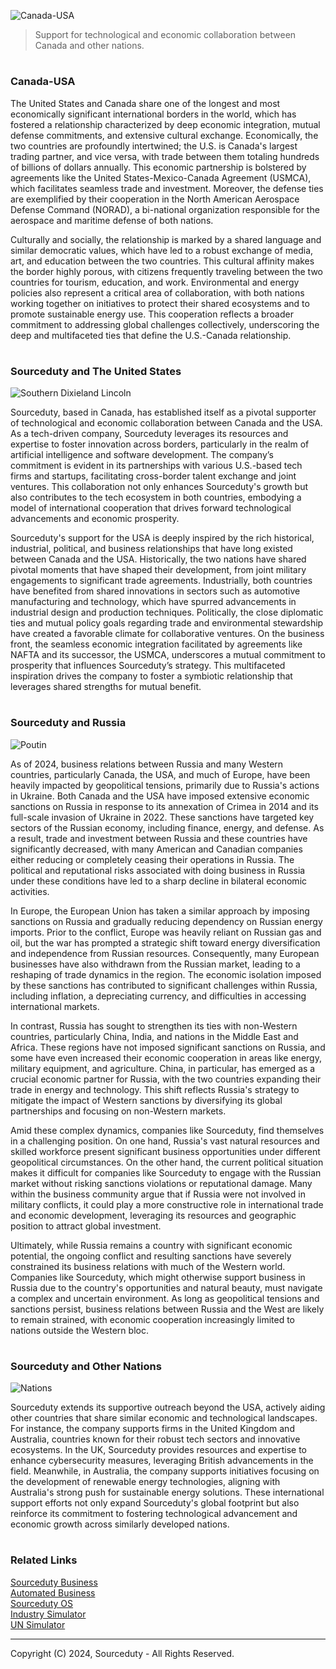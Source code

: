 ![Canada-USA](https://github.com/sourceduty/Canada-USA/assets/123030236/540b8382-dcd4-4aae-9988-c6edfc9ae92d)

> Support for technological and economic collaboration between Canada and other nations.

#
### Canada-USA

The United States and Canada share one of the longest and most economically significant international borders in the world, which has fostered a relationship characterized by deep economic integration, mutual defense commitments, and extensive cultural exchange. Economically, the two countries are profoundly intertwined; the U.S. is Canada's largest trading partner, and vice versa, with trade between them totaling hundreds of billions of dollars annually. This economic partnership is bolstered by agreements like the United States-Mexico-Canada Agreement (USMCA), which facilitates seamless trade and investment. Moreover, the defense ties are exemplified by their cooperation in the North American Aerospace Defense Command (NORAD), a bi-national organization responsible for the aerospace and maritime defense of both nations.

Culturally and socially, the relationship is marked by a shared language and similar democratic values, which have led to a robust exchange of media, art, and education between the two countries. This cultural affinity makes the border highly porous, with citizens frequently traveling between the two countries for tourism, education, and work. Environmental and energy policies also represent a critical area of collaboration, with both nations working together on initiatives to protect their shared ecosystems and to promote sustainable energy use. This cooperation reflects a broader commitment to addressing global challenges collectively, underscoring the deep and multifaceted ties that define the U.S.-Canada relationship.

#
### Sourceduty and The United States

![Southern Dixieland Lincoln](https://github.com/sourceduty/Canada-USA/assets/123030236/a8991fac-5a1d-4aac-80bb-b27a4fe07559)

Sourceduty, based in Canada, has established itself as a pivotal supporter of technological and economic collaboration between Canada and the USA. As a tech-driven company, Sourceduty leverages its resources and expertise to foster innovation across borders, particularly in the realm of artificial intelligence and software development. The company’s commitment is evident in its partnerships with various U.S.-based tech firms and startups, facilitating cross-border talent exchange and joint ventures. This collaboration not only enhances Sourceduty's growth but also contributes to the tech ecosystem in both countries, embodying a model of international cooperation that drives forward technological advancements and economic prosperity.

Sourceduty's support for the USA is deeply inspired by the rich historical, industrial, political, and business relationships that have long existed between Canada and the USA. Historically, the two nations have shared pivotal moments that have shaped their development, from joint military engagements to significant trade agreements. Industrially, both countries have benefited from shared innovations in sectors such as automotive manufacturing and technology, which have spurred advancements in industrial design and production techniques. Politically, the close diplomatic ties and mutual policy goals regarding trade and environmental stewardship have created a favorable climate for collaborative ventures. On the business front, the seamless economic integration facilitated by agreements like NAFTA and its successor, the USMCA, underscores a mutual commitment to prosperity that influences Sourceduty’s strategy. This multifaceted inspiration drives the company to foster a symbiotic relationship that leverages shared strengths for mutual benefit.

#
### Sourceduty and Russia

![Poutin](https://github.com/user-attachments/assets/cefc4c90-242e-4902-97d2-f785c223ed2b)


As of 2024, business relations between Russia and many Western countries, particularly Canada, the USA, and much of Europe, have been heavily impacted by geopolitical tensions, primarily due to Russia's actions in Ukraine. Both Canada and the USA have imposed extensive economic sanctions on Russia in response to its annexation of Crimea in 2014 and its full-scale invasion of Ukraine in 2022. These sanctions have targeted key sectors of the Russian economy, including finance, energy, and defense. As a result, trade and investment between Russia and these countries have significantly decreased, with many American and Canadian companies either reducing or completely ceasing their operations in Russia. The political and reputational risks associated with doing business in Russia under these conditions have led to a sharp decline in bilateral economic activities.

In Europe, the European Union has taken a similar approach by imposing sanctions on Russia and gradually reducing dependency on Russian energy imports. Prior to the conflict, Europe was heavily reliant on Russian gas and oil, but the war has prompted a strategic shift toward energy diversification and independence from Russian resources. Consequently, many European businesses have also withdrawn from the Russian market, leading to a reshaping of trade dynamics in the region. The economic isolation imposed by these sanctions has contributed to significant challenges within Russia, including inflation, a depreciating currency, and difficulties in accessing international markets.

In contrast, Russia has sought to strengthen its ties with non-Western countries, particularly China, India, and nations in the Middle East and Africa. These regions have not imposed significant sanctions on Russia, and some have even increased their economic cooperation in areas like energy, military equipment, and agriculture. China, in particular, has emerged as a crucial economic partner for Russia, with the two countries expanding their trade in energy and technology. This shift reflects Russia's strategy to mitigate the impact of Western sanctions by diversifying its global partnerships and focusing on non-Western markets.

Amid these complex dynamics, companies like Sourceduty, find themselves in a challenging position. On one hand, Russia's vast natural resources and skilled workforce present significant business opportunities under different geopolitical circumstances. On the other hand, the current political situation makes it difficult for companies like Sourceduty to engage with the Russian market without risking sanctions violations or reputational damage. Many within the business community argue that if Russia were not involved in military conflicts, it could play a more constructive role in international trade and economic development, leveraging its resources and geographic position to attract global investment.

Ultimately, while Russia remains a country with significant economic potential, the ongoing conflict and resulting sanctions have severely constrained its business relations with much of the Western world. Companies like Sourceduty, which might otherwise support business in Russia due to the country's opportunities and natural beauty, must navigate a complex and uncertain environment. As long as geopolitical tensions and sanctions persist, business relations between Russia and the West are likely to remain strained, with economic cooperation increasingly limited to nations outside the Western bloc.

#
### Sourceduty and Other Nations

![Nations](https://github.com/sourceduty/Canada-USA/assets/123030236/75533585-ef89-4a3b-a4d9-673f25cdf66b)

Sourceduty extends its supportive outreach beyond the USA, actively aiding other countries that share similar economic and technological landscapes. For instance, the company supports firms in the United Kingdom and Australia, countries known for their robust tech sectors and innovative ecosystems. In the UK, Sourceduty provides resources and expertise to enhance cybersecurity measures, leveraging British advancements in the field. Meanwhile, in Australia, the company supports initiatives focusing on the development of renewable energy technologies, aligning with Australia's strong push for sustainable energy solutions. These international support efforts not only expand Sourceduty's global footprint but also reinforce its commitment to fostering technological advancement and economic growth across similarly developed nations.

#
### Related Links

[Sourceduty Business](https://github.com/sourceduty/Sourceduty_Business)
<br>
[Automated Business](https://github.com/sourceduty/Automated_Business)
<br>
[Sourceduty OS](https://github.com/sourceduty/Sourceduty_OS)
<br>
[Industry Simulator](https://github.com/sourceduty/Industry_Simulator)
<br>
[UN Simulator](https://github.com/sourceduty/UN_Simulator)

***
Copyright (C) 2024, Sourceduty - All Rights Reserved.
